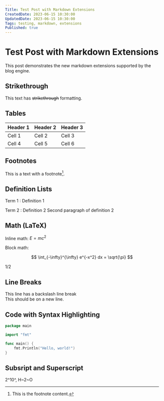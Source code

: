 ```yaml
---
Title: Test Post with Markdown Extensions
CreatedDate: 2023-06-15 10:30:00
UpdatedDate: 2023-06-15 10:30:00
Tags: testing, markdown, extensions
Published: true
---
```

# Test Post with Markdown Extensions

This post demonstrates the new markdown extensions supported by the blog engine.

## Strikethrough

This text has ~~strikethrough~~ formatting.

## Tables

| Header 1 | Header 2 | Header 3 |
|----------|----------|----------|
| Cell 1   | Cell 2   | Cell 3   |
| Cell 4   | Cell 5   | Cell 6   |

## Footnotes

This is a text with a footnote[^1].

[^1]: This is the footnote content.

## Definition Lists

Term 1
:   Definition 1

Term 2
:   Definition 2
    Second paragraph of definition 2

## Math (LaTeX)

Inline math: $E = mc^2$

Block math:

$$
\int_{-\infty}^{\infty} e^{-x^2} dx = \sqrt{\pi}
$$

1/2

## Line Breaks

This line has a backslash line break\
This should be on a new line.

## Code with Syntax Highlighting

```go
package main

import "fmt"

func main() {
    fmt.Println("Hello, world!")
}
```

## Subsript and Superscript

2^10^, H~2~O
